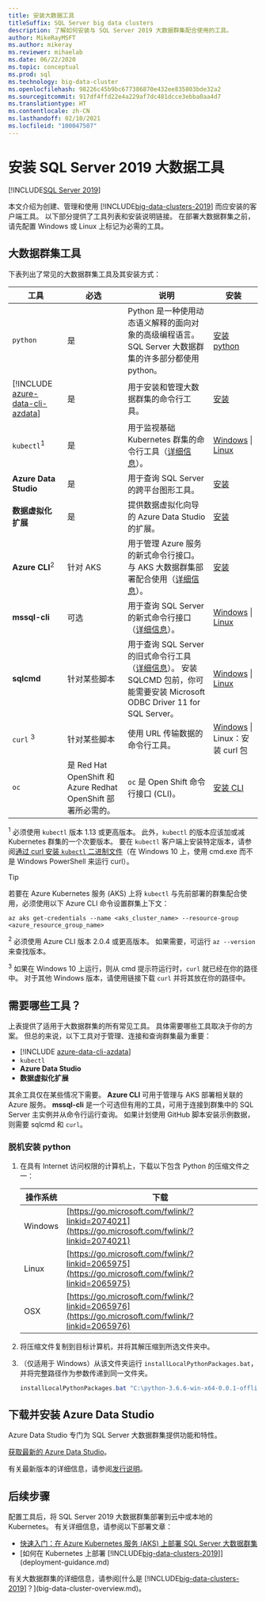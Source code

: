 ```yaml
---
title: 安装大数据工具
titleSuffix: SQL Server big data clusters
description: 了解如何安装与 SQL Server 2019 大数据群集配合使用的工具。
author: MikeRayMSFT
ms.author: mikeray
ms.reviewer: mihaelab
ms.date: 06/22/2020
ms.topic: conceptual
ms.prod: sql
ms.technology: big-data-cluster
ms.openlocfilehash: 98226c45b9bc677386870e432ee835803bde32a2
ms.sourcegitcommit: 917df4ffd22e4a229af7dc481dcce3ebba0aa4d7
ms.translationtype: HT
ms.contentlocale: zh-CN
ms.lasthandoff: 02/10/2021
ms.locfileid: "100047507"
---
```

# <a name="install-sql-server-2019-big-data-tools"></a>安装 SQL Server 2019 大数据工具

[!INCLUDE[SQL Server 2019](../includes/applies-to-version/sqlserver2019.md)]

本文介绍为创建、管理和使用 [!INCLUDE[big-data-clusters-2019](../includes/ssbigdataclusters-ver15.md)] 而应安装的客户端工具。 以下部分提供了工具列表和安装说明链接。 在部署大数据群集之前，请先配置 Windows 或 Linux 上标记为必需的工具。

## <a name="big-data-cluster-tools"></a>大数据群集工具

下表列出了常见的大数据群集工具及其安装方式：

| 工具 | 必选 | 说明 | 安装 |
|---|---|---|---|
| `python` | 是 | Python 是一种使用动态语义解释的面向对象的高级编程语言。 SQL Server 大数据群集的许多部分都使用 python。 | [安装 python](#python)|
| [!INCLUDE [azure-data-cli-azdata](../includes/azure-data-cli-azdata.md)] | 是 | 用于安装和管理大数据群集的命令行工具。 | [安装](../azdata/install/deploy-install-azdata.md) |
| `kubectl`<sup>1</sup> | 是 | 用于监视基础 Kubernetes 群集的命令行工具（[详细信息](https://kubernetes.io/docs/tasks/tools/install-kubectl/)）。 | [Windows](https://kubernetes.io/docs/tasks/tools/install-kubectl/#install-with-powershell-from-psgallery) \| [Linux](https://kubernetes.io/docs/tasks/tools/install-kubectl/#install-using-native-package-management) |
| **Azure Data Studio** | 是 | 用于查询 SQL Server 的跨平台图形工具。 | [安装](../azure-data-studio/download-azure-data-studio.md) |
| **数据虚拟化扩展** | 是 | 提供数据虚拟化向导的 Azure Data Studio 的扩展。 | [安装](../azure-data-studio/extensions/data-virtualization-extension.md) |
| **Azure CLI**<sup>2</sup> | 针对 AKS | 用于管理 Azure 服务的新式命令行接口。 与 AKS 大数据群集部署配合使用（[详细信息](/cli/azure/)）。 | [安装](/cli/azure/install-azure-cli) |
| **mssql-cli** | 可选 | 用于查询 SQL Server 的新式命令行接口（[详细信息](../tools/mssql-cli.md)）。 | [Windows](https://github.com/dbcli/mssql-cli/blob/master/doc/installation/windows.md) \| [Linux](https://github.com/dbcli/mssql-cli/blob/master/doc/installation/linux.md) |
| **sqlcmd** | 针对某些脚本 | 用于查询 SQL Server 的旧式命令行工具（[详细信息](../tools/sqlcmd-utility.md)）。 安装 SQLCMD 包前，你可能需要安装 Microsoft ODBC Driver 11 for SQL Server。 | [Windows](https://www.microsoft.com/download/details.aspx?id=36433) \| [Linux](../linux/sql-server-linux-setup-tools.md) |
| `curl` <sup>3</sup> | 针对某些脚本 | 使用 URL 传输数据的命令行工具。 | [Windows](https://curl.haxx.se/windows/) \| Linux：安装 curl 包 |
| `oc` | 是 Red Hat OpenShift 和 Azure Redhat OpenShift 部署所必需的。 |`oc` 是 Open Shift 命令行接口 (CLI)。 | [安装 CLI](https://docs.openshift.com/container-platform/4.4/cli_reference/openshift_cli/getting-started-cli.html#installing-the-cli)

<sup>1</sup> 必须使用 `kubectl` 版本 1.13 或更高版本。 此外，`kubectl` 的版本应该加或减 Kubernetes 群集的一个次要版本。 要在 `kubectl` 客户端上安装特定版本，请参阅[通过 curl 安装 `kubectl` 二进制文件](https://kubernetes.io/docs/tasks/tools/install-kubectl/#install-kubectl-binary-using-curl)（在 Windows 10 上，使用 cmd.exe 而不是 Windows PowerShell 来运行 curl）。

> [!TIP]
> 若要在 Azure Kubernetes 服务 (AKS) 上将 `kubectl` 与先前部署的群集配合使用，必须使用以下 Azure CLI 命令设置群集上下文：
>
>    ```azurecli
>    az aks get-credentials --name <aks_cluster_name> --resource-group <azure_resource_group_name>
>    ```

<sup>2</sup> 必须使用 Azure CLI 版本 2.0.4 或更高版本。 如果需要，可运行 `az --version` 来查找版本。

<sup>3</sup> 如果在 Windows 10 上运行，则从 cmd 提示符运行时，`curl` 就已经在你的路径中。 对于其他 Windows 版本，请使用链接下载 `curl` 并将其放在你的路径中。

## <a name="which-tools-are-required"></a>需要哪些工具？

上表提供了适用于大数据群集的所有常见工具。 具体需要哪些工具取决于你的方案。 但总的来说，以下工具对于管理、连接和查询群集最为重要：

- [!INCLUDE [azure-data-cli-azdata](../includes/azure-data-cli-azdata.md)]
- `kubectl`
- **Azure Data Studio**
- **数据虚拟化扩展**

其余工具仅在某些情况下需要。 **Azure CLI** 可用于管理与 AKS 部署相关联的 Azure 服务。 **mssql-cli** 是一个可选但有用的工具，可用于连接到群集中的 SQL Server 主实例并从命令行运行查询。 如果计划使用 GitHub 脚本安装示例数据，则需要 sqlcmd 和 `curl`。

### <a name="install-python-offline"></a><a id="python"></a> 脱机安装 python

1. 在具有 Internet 访问权限的计算机上，下载以下包含 Python 的压缩文件之一：

   | 操作系统 | 下载 |
   |---|---|
   | Windows | [https://go.microsoft.com/fwlink/?linkid=2074021](https://go.microsoft.com/fwlink/?linkid=2074021) |
   | Linux   | [https://go.microsoft.com/fwlink/?linkid=2065975](https://go.microsoft.com/fwlink/?linkid=2065975) |
   | OSX     | [https://go.microsoft.com/fwlink/?linkid=2065976](https://go.microsoft.com/fwlink/?linkid=2065976) |

1. 将压缩文件复制到目标计算机，并将其解压缩到所选文件夹中。

1. （仅适用于 Windows）从该文件夹运行 `installLocalPythonPackages.bat`，并将完整路径作为参数传递到同一文件夹。

   ```PowerShell
   installLocalPythonPackages.bat "C:\python-3.6.6-win-x64-0.0.1-offline\0.0.1"
   ```

## <a name="download-and-install-azure-data-studio"></a>下载并安装 Azure Data Studio

Azure Data Studio 专门为 SQL Server 大数据群集提供功能和特性。

[获取最新的 Azure Data Studio](../azure-data-studio/download-azure-data-studio.md)。

有关最新版本的详细信息，请参阅[发行说明](./release-notes-big-data-cluster.md)。

## <a name="next-steps"></a>后续步骤

配置工具后，将 SQL Server 2019 大数据群集部署到云中或本地的 Kubernetes。 有关详细信息，请参阅以下部署文章：

- [快速入门：在 Azure Kubernetes 服务 (AKS) 上部署 SQL Server 大数据群集](quickstart-big-data-cluster-deploy.md)
- [如何在 Kubernetes 上部署 [!INCLUDE[big-data-clusters-2019](../includes/ssbigdataclusters-ss-nover.md)]](deployment-guidance.md)

有关大数据群集的详细信息，请参阅[什么是 [!INCLUDE[big-data-clusters-2019](../includes/ssbigdataclusters-ver15.md)]？](big-data-cluster-overview.md)。